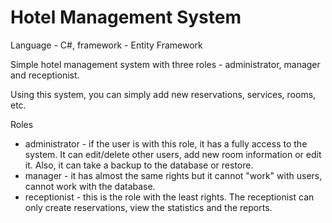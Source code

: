 # Hotel Management System

Language - C#, framework - Entity Framework  

Simple hotel management system with three roles - administrator, manager and receptionist.

Using this system, you can simply add new reservations, services, rooms, etc. 

Roles
- administrator - if the user is with this role, it has a fully access to the system. It can edit/delete other users, add new room information or edit it. Also, it can take a backup to the database or restore. 
- manager - it has almost the same rights but it cannot "work" with users, cannot work with the database.
- receptionist - this is the role with the least rights. The receptionist can only create reservations, view the statistics and the reports. 
